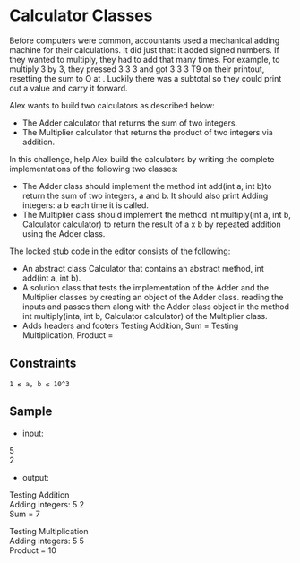 # Calculator Classes
Before computers were common, accountants used a mechanical adding machine for their calculations. It did just that: it added signed numbers. If they wanted to multiply, they had to add that many times. For example, to multiply 3 by 3, they pressed 3 <add> 3 <add> 3 <add> <total> and got 3 3 3 T9 on their printout, resetting the sum to O at <total>. Luckily there was a subtotal so they could print out a value and carry it forward.

Alex wants to build two calculators as described below:
-	The Adder calculator that returns the sum of two integers.
-	The Multiplier calculator that returns the product of two integers via addition.
  
In this challenge, help Alex build the calculators by writing the complete implementations of the following two classes:
-	The Adder class should implement the method int add(int a, int b)to return the sum of two integers, a and b. It should also print Adding integers: a b each time it is called.
-	The Multiplier class should implement the method int multiply(int a, int b, Calculator calculator) to return the result of a x b by repeated addition using the Adder class.

The locked stub code in the editor consists of the following:
-	An abstract class Calculator that contains an abstract method, int add(int a, int b).
-	A solution class that tests the implementation of the Adder and the Multiplier classes by
        creating an object of the Adder class.
        reading the inputs and passes them along with the Adder class object in the method int multiply(inta, int b, Calculator calculator) of the Multiplier class.
-	Adds headers and footers
        Testing Addition, Sum =
        Testing Multiplication, Product =

## Constraints
 	1 ≤ a, b ≤ 10^3

## Sample 
- input:

5  
2

- output:

Testing Addition  
Adding integers: 5 2  
Sum = 7  
  
Testing Multiplication  
Adding integers: 5 5  
Product = 10
